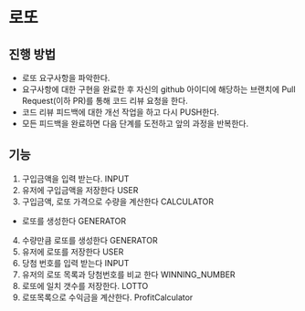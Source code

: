 # 로또
## 진행 방법
* 로또 요구사항을 파악한다.
* 요구사항에 대한 구현을 완료한 후 자신의 github 아이디에 해당하는 브랜치에 Pull Request(이하 PR)를 통해 코드 리뷰 요청을 한다.
* 코드 리뷰 피드백에 대한 개선 작업을 하고 다시 PUSH한다.
* 모든 피드백을 완료하면 다음 단계를 도전하고 앞의 과정을 반복한다.

## 기능
1. 구입금액을 입력 받는다. INPUT
2. 유저에 구입금액을 저장한다 USER
3. 구입금액, 로또 가격으로 수량을 계산한다 CALCULATOR
+ 로또를 생성한다 GENERATOR
4. 수량만큼 로또를 생성한다 GENERATOR
5. 유저에 로또를 저장한다 USER
6. 당첨 번호를 입력 받는다 INPUT
7. 유저의 로또 목록과 당첨번호를 비교 한다 WINNING_NUMBER
8. 로또에 일치 갯수를 저장한다. LOTTO
9. 로또목록으로 수익금을 계산한다. ProfitCalculator